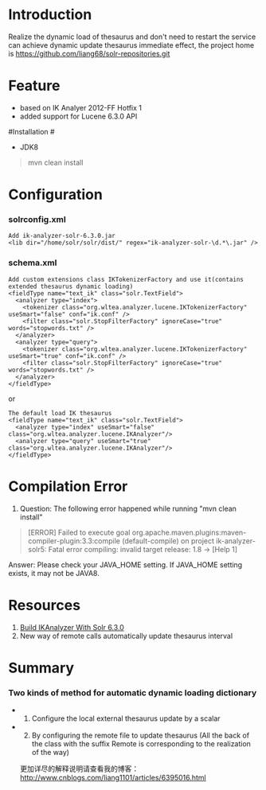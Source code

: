 # Introduction #
Realize the dynamic load of thesaurus and don't need to restart the service can achieve dynamic update thesaurus immediate effect, the project home is https://github.com/liang68/solr-repositories.git

# Feature #
 - based on IK Analyer 2012-FF Hotfix 1 
 - added support for Lucene 6.3.0 API

#Installation #

 - JDK8 

>  mvn clean install

# Configuration #
### solrconfig.xml ###
    Add ik-analyzer-solr-6.3.0.jar   
    <lib dir="/home/solr/solr/dist/" regex="ik-analyzer-solr-\d.*\.jar" />

### schema.xml ###
    Add custom extensions class IKTokenizerFactory and use it(contains extended thesaurus dynamic loading)
    <fieldType name="text_ik" class="solr.TextField">   
      <analyzer type="index">
        <tokenizer class="org.wltea.analyzer.lucene.IKTokenizerFactory" useSmart="false" conf="ik.conf" />
        <filter class="solr.StopFilterFactory" ignoreCase="true" words="stopwords.txt" />
      </analyzer>
      <analyzer type="query">
        <tokenizer class="org.wltea.analyzer.lucene.IKTokenizerFactory" useSmart="true" conf="ik.conf" />
        <filter class="solr.StopFilterFactory" ignoreCase="true" words="stopwords.txt" />
      </analyzer>
    </fieldType>

or

    The default load IK thesaurus
    <fieldType name="text_ik" class="solr.TextField">   
      <analyzer type="index" useSmart="false" class="org.wltea.analyzer.lucene.IKAnalyzer"/>   
      <analyzer type="query" useSmart="true" class="org.wltea.analyzer.lucene.IKAnalyzer"/>   
    </fieldType>

# Compilation Error #
1. Question: The following error happened while running "mvn clean install"

> [ERROR] Failed to execute goal org.apache.maven.plugins:maven-compiler-plugin:3.3:compile (default-compile) on project ik-analyzer-solr5: Fatal error compiling: invalid target release: 1.8 -> [Help 1]

Answer: Please check your JAVA_HOME setting. If JAVA_HOME setting exists, it may not be JAVA8.  


# Resources #
1. [Build IKAnalyzer With Solr 6.3.0](http://www.cnblogs.com/liang1101/articles/6395016.html)
2. New way of remote calls automatically update thesaurus interval 

# Summary #
### Two kinds of method for automatic dynamic loading dictionary ###
 - 1. Configure the local external thesaurus update by a scalar
 - 2. By configuring the remote file to update thesaurus   (All the back of the class with the suffix Remote is corresponding to the realization of the way)

    更加详尽的解释说明请查看我的博客：http://www.cnblogs.com/liang1101/articles/6395016.html
    
    